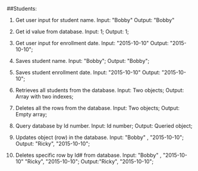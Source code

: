##Students:

1. Get user input for student name.
Input: "Bobby"
Output: "Bobby"

2. Get id value from database.
Input: 1;
Output: 1;

3. Get user input for enrollment date.
Input: "2015-10-10"
Output: "2015-10-10";

4. Saves student name.
Input: "Bobby";
Output: "Bobby";

5. Saves student enrollment date.
Input: "2015-10-10"
Output: "2015-10-10";

6. Retrieves all students from the database.
Input: Two objects;
Output: Array with two indexes;

7. Deletes all the rows from the database.
Input: Two objects;
Output: Empty array;

8. Query database by Id number.
Input: Id number;
Output: Queried object;

9. Updates object (row) in the database.
Input: "Bobby" , "2015-10-10";
Output: "Ricky", "2015-10-10";

10. Deletes specific row by Id# from database.
Input: "Bobby" , "2015-10-10"
       "Ricky",  "2015-10-10";
Output:"Ricky",  "2015-10-10";
